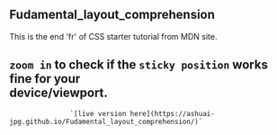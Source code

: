 ## Fudamental_layout_comprehension
This is the end 'fr' of CSS starter tutorial from MDN site.
## `zoom in` to check if the `sticky position` works fine for your <br>device/viewport.
                   `[live version here](https://ashuai-jpg.github.io/Fudamental_layout_comprehension/)`
